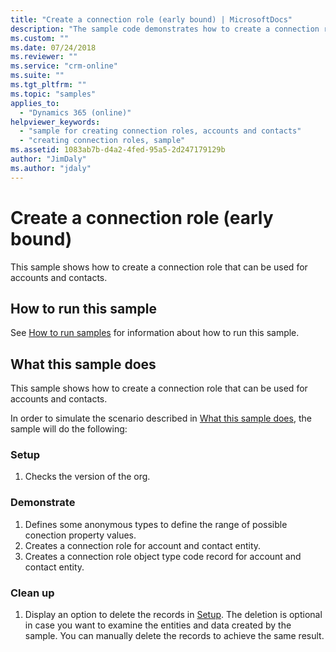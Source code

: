 ```yaml
---
title: "Create a connection role (early bound) | MicrosoftDocs"
description: "The sample code demonstrates how to create a connection role that are used for accouunts and contacts."
ms.custom: ""
ms.date: 07/24/2018
ms.reviewer: ""
ms.service: "crm-online"
ms.suite: ""
ms.tgt_pltfrm: ""
ms.topic: "samples"
applies_to: 
  - "Dynamics 365 (online)"
helpviewer_keywords: 
  - "sample for creating connection roles, accounts and contacts"
  - "creating connection roles, sample"
ms.assetid: 1083ab7b-d4a2-4fed-95a5-2d247179129b
author: "JimDaly"
ms.author: "jdaly"
---
```

# Create a connection role (early bound)

This sample shows how to create a connection role that can be used for accounts and contacts.

## How to run this sample

See [How to run samples](../../../How-to-run-samples.md) for information about how to run this sample.

## What this sample does

This sample shows how to create a connection role that can be used for accounts and contacts.

In order to simulate the scenario described in [What this sample does](#what-this-sample-does), the sample will do the following:

### Setup
1. Checks the version of the org.


### Demonstrate
1. Defines some anonymous types to define the range of possible conection property values.
2. Creates a connection role for account and contact entity.
3. Creates a connection role object type code record for account and contact entity. 

### Clean up

1. Display an option to delete the records in [Setup](#setup).
    The deletion is optional in case you want to examine the entities and data created by the sample. You can manually delete the records to achieve the same result.
